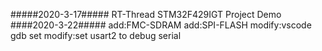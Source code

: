 #####2020-3-17#####
RT-Thread STM32F429IGT Project Demo
####2020-3-22#####
add:FMC-SDRAM
add:SPI-FLASH
modify:vscode gdb set
modify:set usart2 to debug serial

